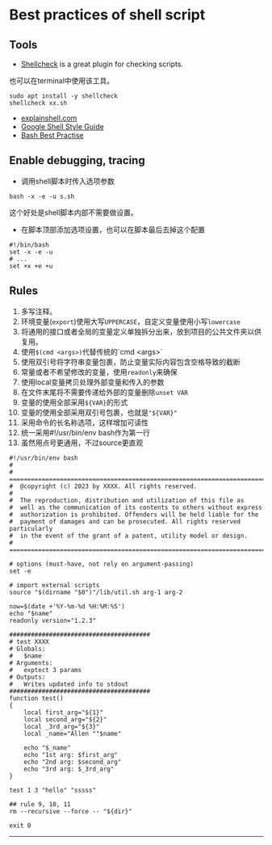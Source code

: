 # Best practices of shell script

## Tools

- [Shellcheck][1] is a great plugin for checking scripts.

也可以在terminal中使用该工具。

``` shell
sudo apt install -y shellcheck
shellcheck xx.sh
```

- [explainshell.com][2]
- [Google Shell Style Guide][3]
- [Bash Best Practise][4]

## Enable debugging, tracing

- 调用shell脚本时传入选项参数

``` shell
bash -x -e -u s.sh
```

这个好处是shell脚本内部不需要做设置。

- 在脚本顶部添加选项设置，也可以在脚本最后去掉这个配置

``` shell
#!/bin/bash
set -x -e -u
# ...
set +x +e +u
```

## Rules

1. 多写注释。
2. 环境变量(`export`)使用大写`UPPERCASE`，自定义变量使用小写`lowercase`
3. 将通用的接口或者全局的变量定义单独拆分出来，放到项目的公共文件夹以供复用。
4. 使用`$(cmd <args>)`代替传统的\`cmd \<args\>\`
5. 使用双引号将字符串变量包裹，防止变量实际内容包含空格导致的截断
6. 常量或者不希望修改的变量，使用`readonly`来确保
7. 使用local变量拷贝处理外部变量和传入的参数
8. 在文件末尾将不需要传递给外部的变量删除`unset VAR`
9. 变量的使用全部采用`${VAR}`的形式
10. 变量的使用全部采用双引号包裹，也就是`"${VAR}"`
11. 采用命令的长名称选项，这样增加可读性
12. 统一采用#!/usr/bin/env bash作为第一行
13. 虽然用点号更通用，不过source更直观

``` shell
#!/usr/bin/env bash
#
# ==============================================================================
#  @copyright (c) 2023 by XXXX. All rights reserved.
#
#  The reproduction, distribution and utilization of this file as
#  well as the communication of its contents to others without express
#  authorization is prohibited. Offenders will be held liable for the
#  payment of damages and can be prosecuted. All rights reserved particularly
#  in the event of the grant of a patent, utility model or design.
# ==============================================================================

# options (must-have, not rely on argument-passing)
set -e

# import external scripts
source "$(dirname "$0")"/lib/util.sh arg-1 arg-2

now=$(date +'%Y-%m-%d %H:%M:%S')
echo "$name"
readonly version="1.2.3"

#######################################
# test XXXX
# Globals:
#   $name
# Arguments:
#   exptect 3 params
# Outputs:
#   Writes updated info to stdout
#######################################
function test()
{
    local first_arg="${1}"
    local second_arg="${2}"
    local _3rd_arg="${3}"
    local _name="Allen ""$name"

    echo "$_name"
    echo "1st arg: $first_arg"
    echo "2nd arg: $second_arg"
    echo "3rd arg: $_3rd_arg"
}

test 1 3 "hello" "sssss"

## rule 9, 10, 11
rm --recursive --force -- "${dir}"

exit 0
```

-------------------------

[1]:https://marketplace.visualstudio.com/items?itemName=timonwong.shellcheck
[2]:https://www.explainshell.com/
[3]:https://google.github.io/styleguide/shellguide.html
[4]:https://bertvv.github.io/cheat-sheets/Bash.html
